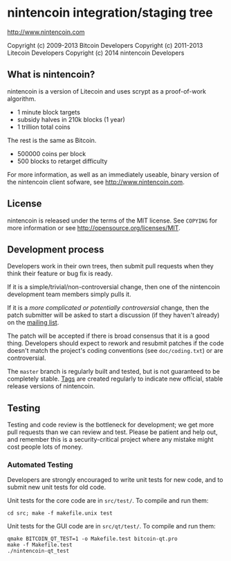 nintencoin integration/staging tree
================================

http://www.nintencoin.com

Copyright (c) 2009-2013 Bitcoin Developers
Copyright (c) 2011-2013 Litecoin Developers
Copyright (c) 2014 nintencoin Developers

What is nintencoin?
----------------

nintencoin is a version of Litecoin and uses scrypt as a proof-of-work algorithm.
 - 1 minute block targets
 - subsidy halves in 210k blocks (1 year)
 - 1 trillion total coins

The rest is the same as Bitcoin.
 - 500000 coins per block
 - 500 blocks to retarget difficulty

For more information, as well as an immediately useable, binary version of
the nintencoin client sofware, see http://www.nintencoin.com.

License
-------

nintencoin is released under the terms of the MIT license. See `COPYING` for more
information or see http://opensource.org/licenses/MIT.

Development process
-------------------

Developers work in their own trees, then submit pull requests when they think
their feature or bug fix is ready.

If it is a simple/trivial/non-controversial change, then one of the nintencoin
development team members simply pulls it.

If it is a *more complicated or potentially controversial* change, then the patch
submitter will be asked to start a discussion (if they haven't already) on the
[mailing list](http://sourceforge.net/mailarchive/forum.php?forum_name=bitcoin-development).

The patch will be accepted if there is broad consensus that it is a good thing.
Developers should expect to rework and resubmit patches if the code doesn't
match the project's coding conventions (see `doc/coding.txt`) or are
controversial.

The `master` branch is regularly built and tested, but is not guaranteed to be
completely stable. [Tags](https://github.com/bitcoin/bitcoin/tags) are created
regularly to indicate new official, stable release versions of nintencoin.

Testing
-------

Testing and code review is the bottleneck for development; we get more pull
requests than we can review and test. Please be patient and help out, and
remember this is a security-critical project where any mistake might cost people
lots of money.

### Automated Testing

Developers are strongly encouraged to write unit tests for new code, and to
submit new unit tests for old code.

Unit tests for the core code are in `src/test/`. To compile and run them:

    cd src; make -f makefile.unix test

Unit tests for the GUI code are in `src/qt/test/`. To compile and run them:

    qmake BITCOIN_QT_TEST=1 -o Makefile.test bitcoin-qt.pro
    make -f Makefile.test
    ./nintencoin-qt_test


